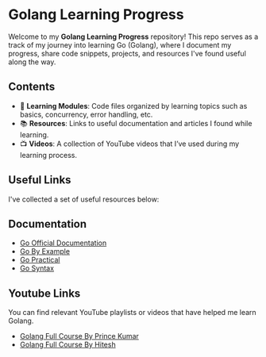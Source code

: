 # Golang Learning Progress

Welcome to my **Golang Learning Progress** repository! This repo serves as a track of my journey into learning Go (Golang), where I document my progress, share code snippets, projects, and resources I've found useful along the way.

## Contents

- 📘 **Learning Modules**: Code files organized by learning topics such as basics, concurrency, error handling, etc.
- 📚 **Resources**: Links to useful documentation and articles I found while learning.
- 📺 **Videos**: A collection of YouTube videos that I’ve used during my learning process.
## Useful Links
I've collected a set of useful resources below:
## Documentation
- [Go Official Documentation](https://go.dev/doc/)
-  [Go By Example](https://gobyexample.com/)
-  [Go Practical](https://go.dev/tour/welcome/1)
- [Go Syntax](https://go.dev/doc/effective_go)
## Youtube Links
You can find relevant YouTube playlists or videos that have helped me learn Golang.
- [Golang Full Course By Prince Kumar](https://www.youtube.com/playlist?list=PLzjZaW71kMwSEVpdbHPr0nPo5zdzbDulm)
- [Golang Full Course By Hitesh](https://www.youtube.com/playlist?list=PLRAV69dS1uWQGDQoBYMZWKjzuhCaOnBpa)


